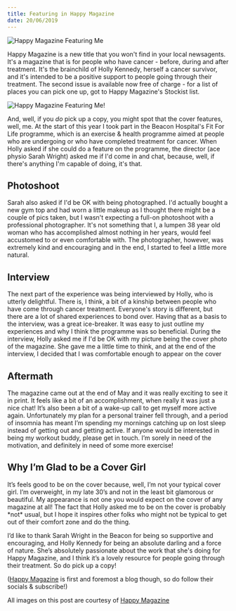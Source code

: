 ```yaml
---
title: Featuring in Happy Magazine
date: 20/06/2019
---
```

![Happy Magazine Featuring Me](/img/blog/sarah-and-sarah.jpg)

Happy Magazine is a new title that you won't find in your local newsagents. It's a magazine that is for people who have cancer - before, during and after treatment. It's the brainchild of Holly Kennedy, herself a cancer survivor, and it's intended to be a positive support to people going through their treatment. The second issue is available now free of charge - for a list of places you can pick one up, got to Happy Magazine's Stockist list.

![Happy Magazine Featuring Me!](/img/blog/Second-issue-cover-photo.jpg)

And, well, if you *do* pick up a copy, you might spot that the cover features, well, me. At the start of this year I took part in the Beacon Hospital's Fit For Life programme, which is an exercise & health programme aimed at people who are undergoing or who have completed treatment for cancer. When Holly asked if she could do a feature on the programme, the director (ace physio Sarah Wright) asked me if I'd come in and chat, because, well, if there's anything I'm capable of doing, it's that.

## Photoshoot

Sarah also asked if I'd be OK with being photographed. I'd actually bought a new gym top and had worn a little makeup as I thought there might be a couple of pics taken, but I wasn't expecting a full-on photoshoot with a professional photographer. It's not something that I, a lumpen 38 year old woman who has accomplished almost nothing in her years, would feel accustomed to or even comfortable with. The photographer, however, was extremely kind and encouraging and in the end, I started to feel a little more natural.

## Interview

The next part of the experience was being interviewed by Holly, who is utterly delightful. There is, I think, a bit of a kinship between people who have come through cancer treatment. Everyone's story is different, but there are a lot of shared experiences to bond over. Having that as a basis to the interview, was  a great ice-breaker. It was easy to just outline my experiences and why I think the programme was so beneficial. During the interview, Holly asked me if I'd be OK with my picture being the cover photo of the magazine. She gave me a little time to think, and at the end of the interview, I decided that I was comfortable enough to appear on the cover

## Aftermath

The magazine came out at the end of May and it was really exciting to see it in print. It feels like a bit of an accomplishment, when really it was just a nice chat! It’s also been a bit of a wake-up call to get myself more active again. Unfortunately my plan for a personal trainer fell through, and a period of insomnia has meant I’m spending my mornings catching up on lost sleep instead of getting out and getting active. If anyone would be interested in being my workout buddy, please get in touch. I’m sorely in need of the motivation, and definitely in need of some more exercise!

## Why I’m Glad to be a Cover Girl

It’s feels good to be on the cover because, well, I’m not your typical cover girl. I’m overweight, in my late 30’s and not in the least bit glamorous or beautiful. My appearance is not one you would expect on the cover of any magazine at all! The fact that Holly asked me to be on the cover is probably \*not\* usual, but I hope it inspires other folks who might not be typical to get out of their comfort zone and do the thing.

I’d like to thank Sarah Wright in the Beacon for being so supportive and encouraging, and Holly Kennedy for being an absolute darling and a force of nature. She’s absolutely passionate about the work that she's doing for Happy Magazine, and I think it’s a lovely resource for people going through their treatment. So do pick up a copy!

\([Happy Magazine](https://www.happymagazine.ie/) is first and foremost a blog though, so do follow their socials & subscribe!)

All images on this post are courtesy of [Happy Magazine](https://www.happymagazine.ie/)
